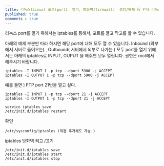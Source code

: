 ```yaml
---
title: 리눅스(Linux) 포트(port)  열기, 방화벽(firewall)  설정/해제 등 안내 리눅스(Linux)
published: true
comments : true
---
```



리눅스 port를 열기 위해서는  iptables를 통해서, 포트를 열고 막고를  할 수 있습니다.

아래의 예제 부분만 따라 하시면 해당 port에 대해 모두 열 수 있습니다.
Inbound (외부에서 서버로 들어오는) , Outbound( 서버에서 외부로 나가는 )  모두 port를 열기 위해서는 아래의 iptables로 INPUT, OUPUT 을 해주면 모두 열립니다.
권한은 root에서 해주시기 바랍니다.

```
iptables -I INPUT 1 -p tcp --dport 5900 -j ACCEPT 
iptables -I OUTPUT 1 -p tcp --dport 5900 -j ACCEPT
```

 
예를 들면 ) FTP port 21번을 열고 싶다.
```
iptables -I INPUT 1 -p tcp --dport 21 -j ACCEPT 
iptables -I OUTPUT 1 -p tcp --dport 21 -j ACCEPT 

service iptables save
/etc/init.d/iptables restart
```

확인 

```
/etc/sysconfig/iptables (직접 추가해도 가능.)
```


iptables 방화벽 켜고 /끄기

```
/etc/init.d/iptables save
/etc/init.d/iptables start
/etc/init.d/iptables stop
```
